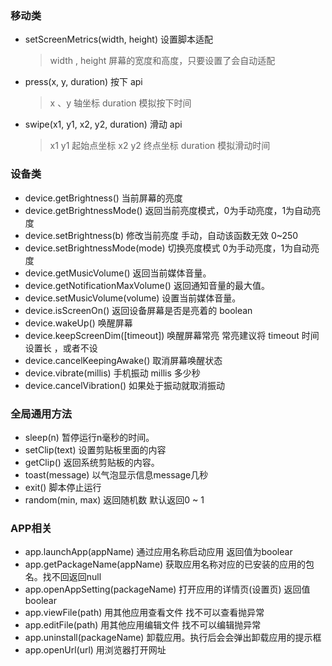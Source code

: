 ### 移动类

* setScreenMetrics(width, height)  设置脚本适配

  > width , height 屏幕的宽度和高度，只要设置了会自动适配

* press(x, y, duration)  按下 api

  > x 、y 轴坐标  duration 模拟按下时间

* swipe(x1, y1, x2, y2, duration) 滑动 api

  > x1 y1 起始点坐标  x2 y2 终点坐标  duration 模拟滑动时间



### 设备类

* device.getBrightness()  当前屏幕的亮度
* device.getBrightnessMode()  返回当前亮度模式，0为手动亮度，1为自动亮度
* device.setBrightness(b)  修改当前亮度 手动，自动该函数无效  0~250
* device.setBrightnessMode(mode)  切换亮度模式  0为手动亮度，1为自动亮度
* device.getMusicVolume()  返回当前媒体音量。
* device.getNotificationMaxVolume()   返回通知音量的最大值。
* device.setMusicVolume(volume)  设置当前媒体音量。
* device.isScreenOn()  返回设备屏幕是否是亮着的  boolean
* device.wakeUp()  唤醒屏幕
* device.keepScreenDim([timeout])  唤醒屏幕常亮  常亮建议将 timeout 时间设置长 ，或者不设
* device.cancelKeepingAwake()  取消屏幕唤醒状态
* device.vibrate(millis)  手机振动  millis 多少秒
* device.cancelVibration()  如果处于振动就取消振动 



### 全局通用方法

* sleep(n)  暂停运行n毫秒的时间。
* setClip(text)  设置剪贴板里面的内容
* getClip()  返回系统剪贴板的内容。
* toast(message)  以气泡显示信息message几秒
* exit()  脚本停止运行
* random(min, max)  返回随机数  默认返回0 ~ 1



### APP相关

* app.launchApp(appName)  通过应用名称启动应用 返回值为boolear
* app.getPackageName(appName)  获取应用名称对应的已安装的应用的包名。找不回返回null
* app.openAppSetting(packageName)  打开应用的详情页(设置页)  返回值boolear
* app.viewFile(path)  用其他应用查看文件 找不可以查看抛异常
* app.editFile(path)  用其他应用编辑文件  找不可以编辑抛异常
* app.uninstall(packageName)  卸载应用。执行后会会弹出卸载应用的提示框
* app.openUrl(url)  用浏览器打开网址


